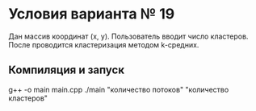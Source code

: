 # Условия варианта № 19
Дан массив координат (x, y).  Пользователь вводит число кластеров. После проводится кластеризация методом k-средних.

## Компиляция и запуск
g++ -o main main.cpp
./main "количество потоков" "количество кластеров"
